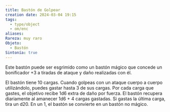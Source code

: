 ```yaml
---
title: Bastón de Golpear
creation date: 2024-03-04 19:15
tags:
  - type/object
  - om/enc
aliases: 
Rareza: muy raro
Objeto:
  - Bastón
Sintonía: true
---
```

Este bastón puede ser esgrimido como un bastón mágico que concede un bonificador +3 a tiradas de ataque y daño realizadas con él.

El bastón tiene 10 cargas. Cuando golpeas con un ataque cuerpo a cuerpo utilizándolo, puedes gastar hasta 3 de sus cargas. Por cada carga que gastes, el objetivo recibe 1d6 extra de daño por fuerza. El bastón recupera diariamente al amanecer 1d6 + 4 cargas gastadas. Si gastas la última carga, tira un d20. En un 1, el bastón se convierte en un bastón no mágico.